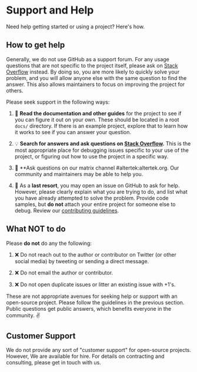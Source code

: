 # Support and Help

Need help getting started or using a project? Here's how.

## How to get help

Generally, we do not use GitHub as a support forum. For any usage questions that are not specific to the project itself, please ask on [Stack Overflow](https://stackoverflow.com) instead. By doing so, you are more likely to quickly solve your problem, and you will allow anyone else with the same question to find the answer. This also allows maintainers to focus on improving the project for others.

Please seek support in the following ways:

1. :book: **Read the documentation and other guides** for the project to see if you can figure it out on your own. These should be located in a root `docs/` directory. If there is an example project, explore that to learn how it works to see if you can answer your question.

2. :bulb: **Search for answers and ask questions on [Stack Overflow](https://stackoverflow.com).** This is the most appropriate place for debugging issues specific to your use of the project, or figuring out how to use the project in a specific way.

3. :speech_balloon: **Ask questions on our matrix channel #altertek:altertek.org. Our community and maintainers may be able to help you.

4. :memo: As a **last resort**, you may open an issue on GitHub to ask for help. However, please clearly explain what you are trying to do, and list what you have already attempted to solve the problem. Provide code samples, but **do not** attach your entire project for someone else to debug. Review our [contributing guidelines](https://github.com/altertek/.github/blob/master/CONTRIBUTING.md).

## What NOT to do 

Please **do not** do any the following:

1. :x: Do not reach out to the author or contributor on Twitter (or other social media) by tweeting or sending a direct message.

2. :x: Do not email the author or contributor.

3. :x: Do not open duplicate issues or litter an existing issue with +1's.

These are not appropriate avenues for seeking help or support with an open-source project. Please follow the guidelines in the previous section. Public questions get public answers, which benefits everyone in the community. ✌️

## Customer Support

We do not provide any sort of "customer support" for open-source projects. However, We are available for hire. For details on contracting and consulting, please get in touch with us.
